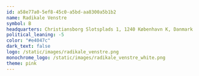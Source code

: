 ```yaml
---
id: a58e77a0-5ef8-45c0-a5bd-aa8300a5b1b2
name: Radikale Venstre
symbol: B
headquarters: Christiansborg Slotsplads 1, 1240 København K, Danmark
political_leaning: -5
color: "#e4047c"
dark_text: false
logo: /static/images/radikale_venstre.png
monochrome_logo: /static/images/radikale_venstre_white.png
theme: pink
---
```

